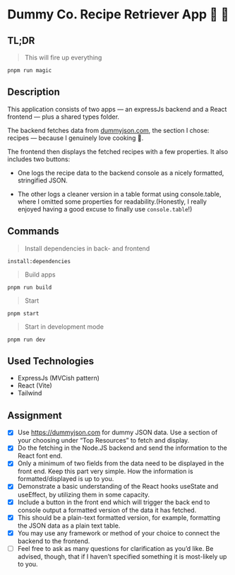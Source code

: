 # Dummy Co. Recipe Retriever App 🥡 🍕

## TL;DR

> This will fire up everything

```
pnpm run magic
```

## Description

This application consists of two apps — an expressJs backend and a React frontend — plus a shared types folder.

The backend fetches data from [dummyjson.com](https://dummyjson.com ), the section I chose: recipes — because I genuinely love cooking 🍳.

The frontend then displays the fetched recipes with a few properties. It also includes two buttons:

* One logs the recipe data to the backend console as a nicely formatted, stringified JSON.

* The other logs a cleaner version in a table format using console.table, where I omitted some properties for readability.(Honestly, I really enjoyed having a good excuse to finally use `console.table`!)


 
## Commands

> Install dependencies in back- and frontend

```
install:dependencies
```

> Build apps

```
pnpm run build
```

> Start

```
pnpm start
```

> Start in development mode

```
pnpm run dev
```

## Used Technologies

- ExpressJs (MVCish pattern)
- React (Vite)
- Tailwind

## Assignment

- [x] Use https://dummyjson.com for dummy JSON data. Use a section of your choosing under “Top Resources” to fetch and display.
- [x] Do the fetching in the Node.JS backend and send the information to the React font end.
- [x] Only a minimum of two fields from the data need to be displayed in the front end. Keep this part very simple. How the information is formatted/displayed is up to you.
- [x] Demonstrate a basic understanding of the React hooks useState and useEffect, by utilizing them in some capacity.
- [x] Include a button in the front end which will trigger the back end to console output a formatted version of the data it has fetched.
- [x] This should be a plain-text formatted version, for example, formatting the JSON data as a plain text table.
- [x] You may use any framework or method of your choice to connect the backend to the frontend.
- [ ] Feel free to ask as many questions for clarification as you’d like. Be advised, though, that if I haven’t specified something it is most-likely up to you.
